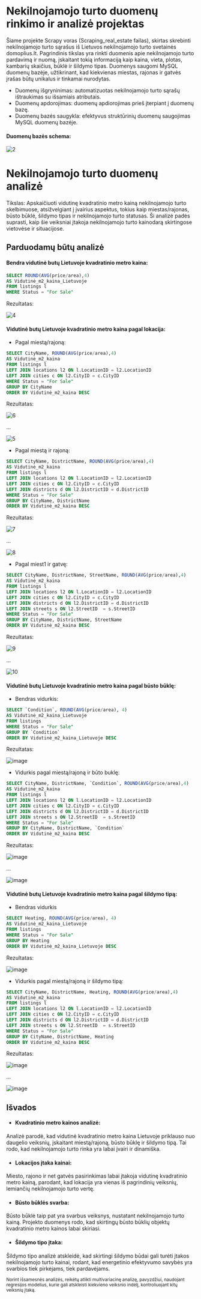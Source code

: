 # Nekilnojamojo turto duomenų rinkimo ir analizė projektas


Šiame projekte Scrapy voras (Scraping_real_estate failas), skirtas skrebinti nekilnojamojo turto sąrašus iš Lietuvos nekilnojamojo turto svetainės domoplius.lt. Pagrindinis tikslas yra rinkti duomenis apie nekilnojamojo turto pardavimą ir nuomą, įskaitant tokią informaciją kaip kaina, vieta, plotas, kambarių skaičius, būklė ir šildymo tipas. Duomenys saugomi MySQL duomenų bazėje, užtikrinant, kad kiekvienas miestas, rajonas ir gatvės įrašas būtų unikalus ir tinkamai nurodytas.

- Duomenų išgryninimas: automatizuotas nekilnojamojo turto sąrašų ištraukimas su išsamiais atributais.
- Duomenų apdorojimas: duomenų apdiorojimas prieš įterpiant į duomenų bazę.
- Duomenų bazės saugykla: efektyvus struktūrinių duomenų saugojimas MySQL duomenų bazėje.

#### Duomenų bazės schema:
![2](https://github.com/gabwowce/Real-Estate-Data-Collection-and-Analysis-Project/assets/134537965/86304f48-a8a5-46e7-b8b7-1aac388d008a)


# Nekilnojamojo turto duomenų analizė

Tikslas: Apskaičiuoti vidutinę kvadratinio metro kainą nekilnojamojo turto skelbimuose, atsižvelgiant į įvairius aspektus, tokius kaip miestas/rajonas, būsto būklė, šildymo tipas ir nekilnojamojo turto statusas. Ši analizė padės suprasti, kaip šie veiksniai įtakoja nekilnojamojo turto kainodarą skirtingose vietovėse ir situacijose.

## Parduodamų būtų analizė

#### Bendra vidutinė butų Lietuvoje kvadratinio metro kaina: 
```sql
SELECT ROUND(AVG(price/area),4) 
AS Vidutinė_m2_kaina_Lietuvoje 
FROM listings l 
WHERE Status = "For Sale"
```
Rezultatas:

![4](https://github.com/gabwowce/Real-Estate-Data-Collection-and-Analysis-Project/assets/134537965/13b93ce2-5f17-4f51-803f-3977ecfc33c8)

#### Vidutinė butų Lietuvoje kvadratinio metro kaina pagal lokacija: 
- Pagal miestą/rajoną:
```sql
SELECT CityName, ROUND(AVG(price/area),4) 
AS Vidutinė_m2_kaina 
FROM listings l 
LEFT JOIN locations l2 ON l.LocationID = l2.LocationID
LEFT JOIN cities c ON l2.CityID = c.CityID 
WHERE Status = "For Sale"
GROUP BY CityName 
ORDER BY Vidutinė_m2_kaina DESC 
```
Rezultatas:

![6](https://github.com/gabwowce/Real-Estate-Data-Collection-and-Analysis-Project/assets/134537965/fa695200-903d-49ab-ae5f-fee1b825d055)

...

![5](https://github.com/gabwowce/Real-Estate-Data-Collection-and-Analysis-Project/assets/134537965/10bad50b-c9d9-4105-bdbc-a87f0fa38fc0)

- Pagal miestą ir rajoną:
```sql
SELECT CityName, DistrictName, ROUND(AVG(price/area),4) 
AS Vidutinė_m2_kaina 
FROM listings l 
LEFT JOIN locations l2 ON l.LocationID = l2.LocationID
LEFT JOIN cities c ON l2.CityID = c.CityID 
LEFT JOIN districts d ON l2.DistrictID = d.DistrictID 
WHERE Status = "For Sale"
GROUP BY CityName, DistrictName 
ORDER BY Vidutinė_m2_kaina DESC 
```
Rezultatas:

![7](https://github.com/gabwowce/Real-Estate-Data-Collection-and-Analysis-Project/assets/134537965/8e4760d8-f57f-4953-967b-a686e5e87694)

...

![8](https://github.com/gabwowce/Real-Estate-Data-Collection-and-Analysis-Project/assets/134537965/7fd8de34-afc3-4830-affb-687c7ba16d40)

- Pagal miest1 ir gatvę:
```sql
SELECT CityName, DistrictName, StreetName, ROUND(AVG(price/area),4) 
AS Vidutinė_m2_kaina 
FROM listings l 
LEFT JOIN locations l2 ON l.LocationID = l2.LocationID
LEFT JOIN cities c ON l2.CityID = c.CityID 
LEFT JOIN districts d ON l2.DistrictID = d.DistrictID 
LEFT JOIN streets s ON l2.StreetID  = s.StreetID 
WHERE Status = "For Sale"
GROUP BY CityName, DistrictName, StreetName 
ORDER BY Vidutinė_m2_kaina DESC 
```
Rezultatas:

![9](https://github.com/gabwowce/Real-Estate-Data-Collection-and-Analysis-Project/assets/134537965/916d9567-be9b-43d4-8a46-15da3423414b)

...

![10](https://github.com/gabwowce/Real-Estate-Data-Collection-and-Analysis-Project/assets/134537965/0066e296-6671-4366-b187-004e22b209d6)

#### Vidutinė butų Lietuvoje kvadratinio metro kaina pagal būsto būklę: 
- Bendras vidurkis:
```sql
SELECT `Condition`, ROUND(AVG(price/area), 4) 
AS Vidutinė_m2_kaina_Lietuvoje
FROM listings
WHERE Status = "For Sale"
GROUP BY `Condition`
ORDER BY Vidutinė_m2_kaina_Lietuvoje DESC 
```
Rezultatas:

![image](https://github.com/gabwowce/Real-Estate-Data-Collection-and-Analysis-Project/assets/134537965/c67528eb-fbf1-46fc-905f-db9105fd36c9)

- Vidurkis pagal miestą/rajoną ir būto buklę:
```sql
SELECT CityName, DistrictName, `Condition`, ROUND(AVG(price/area),4) 
AS Vidutinė_m2_kaina 
FROM listings l 
LEFT JOIN locations l2 ON l.LocationID = l2.LocationID
LEFT JOIN cities c ON l2.CityID = c.CityID 
LEFT JOIN districts d ON l2.DistrictID = d.DistrictID 
LEFT JOIN streets s ON l2.StreetID  = s.StreetID 
WHERE Status = "For Sale"
GROUP BY CityName, DistrictName, `Condition`
ORDER BY Vidutinė_m2_kaina DESC 
```
Rezultatas:

![image](https://github.com/gabwowce/Real-Estate-Data-Collection-and-Analysis-Project/assets/134537965/d4313a7a-f0ee-494c-a827-afed0c03b581)

...

![image](https://github.com/gabwowce/Real-Estate-Data-Collection-and-Analysis-Project/assets/134537965/ce4452a2-9052-43ea-8542-067fe91a5353)

#### Vidutinė butų Lietuvoje kvadratinio metro kaina pagal šildymo tipą: 
- Bendras vidurkis
```sql
SELECT Heating, ROUND(AVG(price/area), 4) 
AS Vidutinė_m2_kaina_Lietuvoje
FROM listings
WHERE Status = "For Sale"
GROUP BY Heating
ORDER BY Vidutinė_m2_kaina_Lietuvoje DESC 
```
Rezultatas:

![image](https://github.com/gabwowce/Real-Estate-Data-Collection-and-Analysis-Project/assets/134537965/51cc9ad1-73c3-4901-bc46-65242756b7ac)

- Vidurkis pagal miestą/rajoną ir šildymo tipą:
```sql
SELECT CityName, DistrictName, Heating, ROUND(AVG(price/area),4) 
AS Vidutinė_m2_kaina 
FROM listings l 
LEFT JOIN locations l2 ON l.LocationID = l2.LocationID
LEFT JOIN cities c ON l2.CityID = c.CityID 
LEFT JOIN districts d ON l2.DistrictID = d.DistrictID 
LEFT JOIN streets s ON l2.StreetID  = s.StreetID 
WHERE Status = "For Sale"
GROUP BY CityName, DistrictName, Heating
ORDER BY Vidutinė_m2_kaina DESC 
```
Rezultatas:

![image](https://github.com/gabwowce/Real-Estate-Data-Collection-and-Analysis-Project/assets/134537965/abd51fed-d0cb-4fd2-8b9a-983ed5d23e10)

...

![image](https://github.com/gabwowce/Real-Estate-Data-Collection-and-Analysis-Project/assets/134537965/72f6eb0f-30aa-4d89-a4be-e652dc7c9a0b)

## Išvados
- #### Kvadratinio metro kainos analizė: 

Analizė parodė, kad vidutinė kvadratinio metro kaina Lietuvoje priklauso nuo daugelio veiksnių, įskaitant miestą/rajoną, būsto būklę ir šildymo tipą. Tai rodo, kad nekilnojamojo turto rinka yra labai įvairi ir dinamiška.

- #### Lokacijos įtaka kainai:

Miesto, rajono ir net gatvės pasirinkimas labai įtakoja vidutinę kvadratinio metro kainą, parodant, kad lokacija yra vienas iš pagrindinių veiksnių, lemiančių nekilnojamojo turto vertę.

- #### Būsto būklės svarba: 

Būsto būklė taip pat yra svarbus veiksnys, nustatant nekilnojamojo turto kainą. Projekto duomenys rodo, kad skirtingų būsto būklių objektų kvadratinio metro kainos labai skiriasi.

- #### Šildymo tipo įtaka: 

Šildymo tipo analizė atskleidė, kad skirtingi šildymo būdai gali turėti įtakos nekilnojamojo turto kainai, rodant, kad energetinio efektyvumo savybės yra svarbios tiek pirkėjams, tiek pardavėjams.

<sub>Norint išsamesnės analizės, reikėtų atlikti multivariacinę analizę, pavyzdžiui, naudojant regresijos modelius, kurie gali atskleisti kiekvieno veiksnio indėlį, kontroliuojant kitų veiksnių įtaką.</sub>

